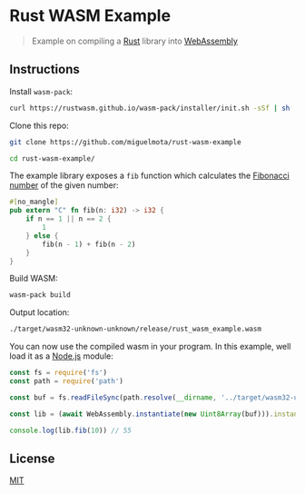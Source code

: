 # Rust WASM Example

> Example on compiling a [Rust](https://www.rust-lang.org) library into [WebAssembly](https://webassembly.org/)

## Instructions

Install `wasm-pack`:

```bash
curl https://rustwasm.github.io/wasm-pack/installer/init.sh -sSf | sh
```

Clone this repo:

```bash
git clone https://github.com/miguelmota/rust-wasm-example

cd rust-wasm-example/
```

The example library exposes a `fib` function which calculates the [Fibonacci number](https://en.wikipedia.org/wiki/Fibonacci_number) of the given number:

```rust
#[no_mangle]
pub extern "C" fn fib(n: i32) -> i32 {
    if n == 1 || n == 2 {
        1
    } else {
        fib(n - 1) + fib(n - 2)
    }
}
```

Build WASM:

```bash
wasm-pack build
```

Output location:

```bash
./target/wasm32-unknown-unknown/release/rust_wasm_example.wasm
```

You can now use the compiled wasm in your program. In this example, well load it as a [Node.js](https://nodejs.org/en/) module:

```js
const fs = require('fs')
const path = require('path')

const buf = fs.readFileSync(path.resolve(__dirname, '../target/wasm32-unknown-unknown/release/rust_wasm_example.wasm'))

const lib = (await WebAssembly.instantiate(new Uint8Array(buf))).instance.exports

console.log(lib.fib(10)) // 55
```

## License

[MIT](LICENSE)
